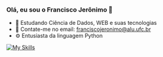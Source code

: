### Olá, eu sou o Francisco Jerônimo 👋

- 🌱 Estudando Ciência de Dados, WEB e suas tecnologias
- 📧 Contate-me no email: franciscojeronimo@alu.ufc.br
- ⚙️ Entusiasta da linguagem Python

[![My Skills](https://skillicons.dev/icons?i=flask,nodejs,fastapi,python,js,go,postman,markdown,tensorflow,github,git,css,html,postgres,mongo,vscode,&theme=dark)](https://skillicons.dev)

